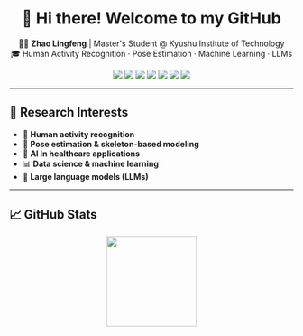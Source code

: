 <h1 align="center">👋 Hi there! Welcome to my GitHub</h1>

<p align="center">
  🧑‍💻 <strong>Zhao Lingfeng</strong> | Master's Student @ Kyushu Institute of Technology
  <br>
  🎓 Human Activity Recognition · Pose Estimation · Machine Learning · LLMs
</p>

<p align="center">
  <img src="https://img.shields.io/badge/Python-3.9-blue?logo=python" />
  <img src="https://img.shields.io/badge/PyTorch-E95420?logo=pytorch" />
  <img src="https://img.shields.io/badge/TensorFlow-FF6F00?logo=tensorflow" />
  <img src="https://img.shields.io/badge/Scikit--learn-F7931E?logo=scikit-learn" />
  <img src="https://img.shields.io/badge/MediaPipe-FFD700?logo=google" />
  <img src="https://img.shields.io/badge/LLM-GPT--4-5E97F6?logo=openai" />
  <img src="https://img.shields.io/badge/SMOTE-Data%20Aug-green" />
</p>

---

## 🧠 Research Interests

- 🧍 **Human activity recognition**  
- 🦾 **Pose estimation & skeleton-based modeling**  
- 🏥 **AI in healthcare applications**  
- 📊 **Data science & machine learning**  
- 🧠 **Large language models (LLMs)**

---

## 📈 GitHub Stats

<p align="center">
  <img src="https://github-readme-stats.vercel.app/api?username=zhao-lingfeng&show_icons=true&theme=tokyonight" height="160" />
</p>
